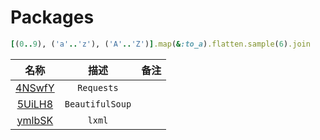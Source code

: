 # Packages


```ruby
[(0..9), ('a'..'z'), ('A'..'Z')].map(&:to_a).flatten.sample(6).join
```

名称|描述|备注
:---:|:---:|:---
[4NSwfY](./4NSwfY) | `Requests`
[5UiLH8](./5UiLH8) | `BeautifulSoup`
[ymlbSK](./ymlbSK) | `lxml`
